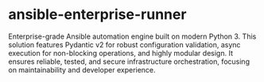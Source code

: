 # ansible-enterprise-runner
Enterprise-grade Ansible automation engine built on modern Python 3. This solution features Pydantic v2 for robust configuration validation, async execution for non-blocking operations, and highly modular design. It ensures reliable, tested, and secure infrastructure orchestration, focusing on maintainability and developer experience.
